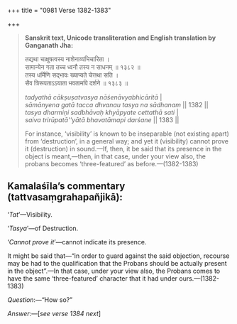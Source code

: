 +++
title = "0981 Verse 1382-1383"

+++
> **Sanskrit text, Unicode transliteration and English translation by Ganganath Jha:** 
>
> तद्यथा चाक्षुषत्वस्य नाशेनाव्यभिचारिता ।  
> सामान्येन गता तच्च ध्वनौ तस्य न साधनम् ॥ १३८२ ॥  
> तस्य धर्मिणि सद्भावः ख्याप्यते चेत्तथा सति ।  
> सैव त्रिरूपताऽऽयाता भवतामपि दर्शने ॥ १३८३ ॥ 
>
> *tadyathā cākṣuṣatvasya nāśenāvyabhicāritā* \|  
> *sāmānyena gatā tacca dhvanau tasya na sādhanam* \|\| 1382 \|\|  
> *tasya dharmiṇi sadbhāvaḥ khyāpyate cettathā sati* \|  
> *saiva trirūpatā''yātā bhavatāmapi darśane* \|\| 1383 \|\| 
>
> For instance, ‘visibility’ is known to be inseparable (not existing apart) from ‘destruction’, in a general way; and yet it (visibility) cannot prove it (destruction) in sound.—If, then, it be said that its presence in the object is meant,—then, in that case, under your view also, the probans becomes ‘three-featured’ as before.—(1382-1383)



## Kamalaśīla’s commentary (tattvasaṃgrahapañjikā):

‘*Tat*’—Visibility.

‘*Tasya*’—of Destruction.

‘*Cannot prove it*’—cannot indicate its presence.

It might be said that—“in order to guard against the said objection, recourse may be had to the qualification that the Probans should be actually present in the object”.—In that case, under your view also, the Probans comes to have the same ‘three-featured’ character that it had under ours.—(1382-1383)

*Question*:—“How so?”

*Answer*:—[*see verse 1384 next*]


